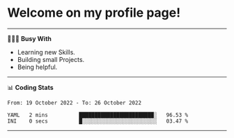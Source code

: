 # Welcome on my profile page!
<!-- print(("dralla"[::-1]+"s").capitalize()) -->

---
👨🏻‍💻 **Busy With**
* Learning new Skills.
* Building small Projects.
* Being helpful.

---
📊 **Coding Stats**
<!--START_SECTION:waka-->

```text
From: 19 October 2022 - To: 26 October 2022

YAML   2 mins          ████████████████████████░   96.53 %
INI    0 secs          █░░░░░░░░░░░░░░░░░░░░░░░░   03.47 %
```

<!--END_SECTION:waka-->
---
